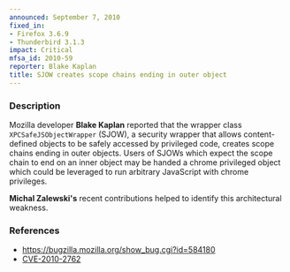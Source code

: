 ```yaml
---
announced: September 7, 2010
fixed_in:
- Firefox 3.6.9
- Thunderbird 3.1.3
impact: Critical
mfsa_id: 2010-59
reporter: Blake Kaplan
title: SJOW creates scope chains ending in outer object
---
```


<h3>Description</h3>

<p>Mozilla developer <strong>Blake Kaplan</strong> reported that the
wrapper class <code>XPCSafeJSObjectWrapper</code> (SJOW), a security
wrapper that allows content-defined objects to be safely accessed by
privileged code, creates scope chains ending in outer objects.  Users
of SJOWs which expect the scope chain to end on an inner object may be
handed a chrome privileged object which could be leveraged to run
arbitrary JavaScript with chrome privileges.</p>

<p><strong>Michal Zalewski's</strong> recent contributions helped to
identify this architectural weakness.</p>

<h3>References</h3>

<ul>
  <li><a href="https://bugzilla.mozilla.org/show_bug.cgi?id=584180">https://bugzilla.mozilla.org/show_bug.cgi?id=584180</a></li>
  <li><a class="ex-ref" href="http://cve.mitre.org/cgi-bin/cvename.cgi?name=CVE-2010-2762">CVE-2010-2762</a></li>
</ul>





<!--  LocalWords:  SJOWs
 -->
